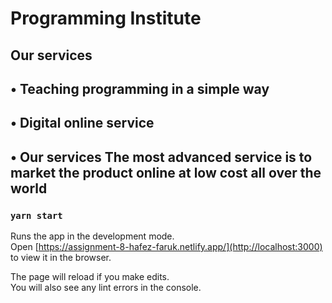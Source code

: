 # Programming Institute

## Our services

## • Teaching programming in a simple way 
## • Digital online service 
## • Our services The most advanced service is to market the product online at low cost all over the world

### `yarn start`

Runs the app in the development mode.\
Open [https://assignment-8-hafez-faruk.netlify.app/](http://localhost:3000) to view it in the browser.

The page will reload if you make edits.\
You will also see any lint errors in the console.